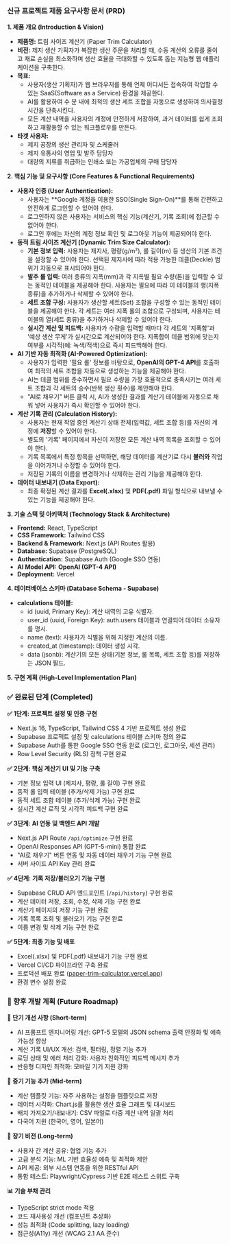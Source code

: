 ### **신규 프로젝트 제품 요구사항 문서 (PRD)**

**1. 제품 개요 (Introduction & Vision)**

- **제품명:** 트림 사이즈 계산기 (Paper Trim Calculator)
- **비전:** 제지 생산 기획자가 복잡한 생산 주문을 처리할 때, 수동 계산의 오류를 줄이고 재료 손실을 최소화하며 생산 효율을 극대화할 수 있도록 돕는 지능형 웹 애플리케이션을 구축한다.
- **목표:**
    - 사용자(생산 기획자)가 웹 브라우저를 통해 언제 어디서든 접속하여 작업할 수 있는 SaaS(Software as a Service) 환경을 제공한다.
    - AI를 활용하여 수 분 내에 최적의 생산 세트 조합을 자동으로 생성하여 의사결정 시간을 단축시킨다.
    - 모든 계산 내역을 사용자의 계정에 안전하게 저장하여, 과거 데이터를 쉽게 조회하고 재활용할 수 있는 워크플로우를 만든다.
- **타겟 사용자:**
    - 제지 공장의 생산 관리자 및 스케줄러
    - 제지 유통사의 영업 및 발주 담당자
    - 대량의 지류를 취급하는 인쇄소 또는 가공업체의 구매 담당자

**2. 핵심 기능 및 요구사항 (Core Features & Functional Requirements)**

- **사용자 인증 (User Authentication):**
    - 사용자는 **Google 계정을 이용한 SSO(Single Sign-On)**를 통해 간편하고 안전하게 로그인할 수 있어야 한다.
    - 로그인하지 않은 사용자는 서비스의 핵심 기능(계산기, 기록 조회)에 접근할 수 없어야 한다.
    - 로그인 후에는 자신의 계정 정보 확인 및 로그아웃 기능이 제공되어야 한다.
- **동적 트림 사이즈 계산기 (Dynamic Trim Size Calculator):**
    - **기본 정보 입력:** 사용자는 제지사, 평량(g/m²), 롤 길이(m) 등 생산의 기본 조건을 설정할 수 있어야 한다. 선택된 제지사에 따라 적용 가능한 데클(Deckle) 범위가 자동으로 표시되어야 한다.
    - **발주 롤 입력:** 여러 종류의 지폭(mm)과 각 지폭별 필요 수량(톤)을 입력할 수 있는 동적인 테이블을 제공해야 한다. 사용자는 필요에 따라 이 테이블의 행(지폭 종류)을 추가하거나 삭제할 수 있어야 한다.
    - **세트 조합 구성:** 사용자가 생산할 세트(Set) 조합을 구성할 수 있는 동적인 테이블을 제공해야 한다. 각 세트는 여러 지폭 롤의 조합으로 구성되며, 사용자는 테이블의 열(세트 종류)을 추가하거나 삭제할 수 있어야 한다.
    - **실시간 계산 및 피드백:** 사용자가 수량을 입력할 때마다 각 세트의 '지폭합'과 '예상 생산 무게'가 실시간으로 계산되어야 한다. 지폭합이 데클 범위에 맞는지 여부를 시각적(예: 녹색/적색)으로 즉시 피드백해야 한다.
- **AI 기반 자동 최적화 (AI-Powered Optimization):**
    - 사용자가 입력한 '필요 롤' 정보를 바탕으로, **OpenAI의 GPT-4 API**를 호출하여 최적의 세트 조합을 자동으로 생성하는 기능을 제공해야 한다.
    - AI는 데클 범위를 준수하면서 필요 수량을 가장 효율적으로 충족시키는 여러 세트 조합과 각 세트의 승수(반복 생산 횟수)를 제안해야 한다.
    - "AI로 채우기" 버튼 클릭 시, AI가 생성한 결과를 계산기 테이블에 자동으로 채워 넣어 사용자가 즉시 확인할 수 있어야 한다.
- **계산 기록 관리 (Calculation History):**
    - 사용자는 현재 작업 중인 계산기 상태 전체(입력값, 세트 조합 등)를 자신의 계정에 **저장**할 수 있어야 한다.
    - 별도의 '기록' 페이지에서 자신이 저장한 모든 계산 내역 목록을 조회할 수 있어야 한다.
    - 기록 목록에서 특정 항목을 선택하면, 해당 데이터를 계산기로 다시 **불러와** 작업을 이어가거나 수정할 수 있어야 한다.
    - 저장된 기록의 이름을 변경하거나 삭제하는 관리 기능을 제공해야 한다.
- **데이터 내보내기 (Data Export):**
    - 최종 확정된 계산 결과를 **Excel(.xlsx)** 및 **PDF(.pdf)** 파일 형식으로 내보낼 수 있는 기능을 제공해야 한다.

**3. 기술 스택 및 아키텍처 (Technology Stack & Architecture)**

- **Frontend:** React, TypeScript
- **CSS Framework:** Tailwind CSS
- **Backend & Framework:** Next.js (API Routes 활용)
- **Database:** Supabase (PostgreSQL)
- **Authentication:** Supabase Auth (Google SSO 연동)
- **AI Model API:** **OpenAI (GPT-4 API)**
- **Deployment:** Vercel

**4. 데이터베이스 스키마 (Database Schema - Supabase)**

- **calculations 테이블:**
    - id (uuid, Primary Key): 계산 내역의 고유 식별자.
    - user_id (uuid, Foreign Key): auth.users 테이블과 연결되어 데이터 소유자를 명시.
    - name (text): 사용자가 식별을 위해 지정한 계산의 이름.
    - created_at (timestamp): 데이터 생성 시각.
    - data (jsonb): 계산기의 모든 상태(기본 정보, 롤 목록, 세트 조합 등)를 저장하는 JSON 필드.

**5. 구현 계획 (High-Level Implementation Plan)**

### ✅ 완료된 단계 (Completed)

**✅ 1단계: 프로젝트 설정 및 인증 구현**
- Next.js 16, TypeScript, Tailwind CSS 4 기반 프로젝트 생성 완료
- Supabase 프로젝트 설정 및 calculations 테이블 스키마 정의 완료
- Supabase Auth를 통한 Google SSO 연동 완료 (로그인, 로그아웃, 세션 관리)
- Row Level Security (RLS) 정책 구현 완료

**✅ 2단계: 핵심 계산기 UI 및 기능 구축**
- 기본 정보 입력 UI (제지사, 평량, 롤 길이) 구현 완료
- 동적 롤 입력 테이블 (추가/삭제 가능) 구현 완료
- 동적 세트 조합 테이블 (추가/삭제 가능) 구현 완료
- 실시간 계산 로직 및 시각적 피드백 구현 완료

**✅ 3단계: AI 연동 및 백엔드 API 개발**
- Next.js API Route `/api/optimize` 구현 완료
- OpenAI Responses API (GPT-5-mini) 통합 완료
- "AI로 채우기" 버튼 연동 및 자동 데이터 채우기 기능 구현 완료
- 서버 사이드 API Key 관리 완료

**✅ 4단계: 기록 저장/불러오기 기능 구현**
- Supabase CRUD API 엔드포인트 (`/api/history`) 구현 완료
- 계산 데이터 저장, 조회, 수정, 삭제 기능 구현 완료
- 계산기 페이지의 저장 기능 구현 완료
- 기록 목록 조회 및 불러오기 기능 구현 완료
- 이름 변경 및 삭제 기능 구현 완료

**✅ 5단계: 최종 기능 및 배포**
- Excel(.xlsx) 및 PDF(.pdf) 내보내기 기능 구현 완료
- Vercel CI/CD 파이프라인 구축 완료
- 프로덕션 배포 완료 ([paper-trim-calculator.vercel.app](https://paper-trim-calculator.vercel.app))
- 환경 변수 설정 완료

### 📝 향후 개발 계획 (Future Roadmap)

**🎯 단기 개선 사항 (Short-term)**
- AI 프롬프트 엔지니어링 개선: GPT-5 모델의 JSON schema 출력 안정화 및 예측 가능성 향상
- 계산 기록 UI/UX 개선: 검색, 필터링, 정렬 기능 추가
- 로딩 상태 및 에러 처리 강화: 사용자 친화적인 피드백 메시지 추가
- 반응형 디자인 최적화: 모바일 기기 지원 강화

**🚀 중기 기능 추가 (Mid-term)**
- 계산 템플릿 기능: 자주 사용하는 설정을 템플릿으로 저장
- 데이터 시각화: Chart.js를 활용한 생산 효율 그래프 및 대시보드
- 배치 가져오기/내보내기: CSV 파일로 다중 계산 내역 일괄 처리
- 다국어 지원 (한국어, 영어, 일본어)

**🌟 장기 비전 (Long-term)**
- 사용자 간 계산 공유: 협업 기능 추가
- 고급 분석 기능: ML 기반 효율성 예측 및 최적화 제안
- API 제공: 외부 시스템 연동을 위한 RESTful API
- 통합 테스트: Playwright/Cypress 기반 E2E 테스트 스위트 구축

**📊 기술 부채 관리**
- TypeScript strict mode 적용
- 코드 재사용성 개선 (컴포넌트 추상화)
- 성능 최적화 (Code splitting, lazy loading)
- 접근성(A11y) 개선 (WCAG 2.1 AA 준수)